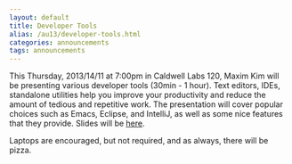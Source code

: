 ```yaml
---
layout: default
title: Developer Tools
alias: /au13/developer-tools.html
categories: announcements
tags: announcements
---
```

This Thursday, 2013/14/11 at 7:00pm in Caldwell Labs 120, Maxim Kim will be presenting various developer tools (30min - 1 hour). Text editors, IDEs, standalone utilities help you improve your productivity and reduce the amount of tedious and repetitive work. The presentation will cover popular choices such as Emacs, Eclipse, and IntelliJ, as well as some nice features that they provide. Slides will be [here](http://slid.es/maximkim/developer-tools).

Laptops are encouraged, but not required, and as always, there will be pizza.
